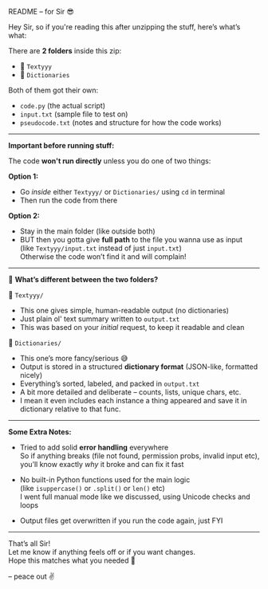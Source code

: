 README – for Sir 😎

Hey Sir, so if you're reading this after unzipping the stuff, here’s what’s what:

There are **2 folders** inside this zip:
- 📁 `Textyyy`
- 📁 `Dictionaries`

Both of them got their own:
- `code.py` (the actual script)
- `input.txt` (sample file to test on)
- `pseudocode.txt` (notes and structure for how the code works)

---

**Important before running stuff:**

The code **won't run directly** unless you do one of two things:

**Option 1:**  
- Go *inside* either `Textyyy/` or `Dictionaries/` using `cd` in terminal  
- Then run the code from there

**Option 2:**  
- Stay in the main folder (like outside both)  
- BUT then you gotta give **full path** to the file you wanna use as input  
  (like `Textyyy/input.txt` instead of just `input.txt`)  
  Otherwise the code won’t find it and will complain!

---

📝 **What’s different between the two folders?**

📂 `Textyyy/`
- This one gives simple, human-readable output (no dictionaries)
- Just plain ol' text summary written to `output.txt`
- This was based on your *initial* request, to keep it readable and clean

📂 `Dictionaries/`
- This one’s more fancy/serious 😅  
- Output is stored in a structured **dictionary format** (JSON-like, formatted nicely)
- Everything’s sorted, labeled, and packed in `output.txt`
- A bit more detailed and deliberate – counts, lists, unique chars, etc.
- I mean it even includes each instance a thing appeared and save it in dictionary relative to that func.

---

 **Some Extra Notes:**

- Tried to add solid **error handling** everywhere  
  So if anything breaks (file not found, permission probs, invalid input etc),  
  you’ll know exactly *why* it broke and can fix it fast

- No built-in Python functions used for the main logic  
  (like `isuppercase()` or `.split()` or `len()` etc)  
  I went full manual mode like we discussed, using Unicode checks and loops

- Output files get overwritten if you run the code again, just FYI

---

That’s all Sir!  
Let me know if anything feels off or if you want changes.  
Hope this matches what you needed 🔧

– peace out ✌️

